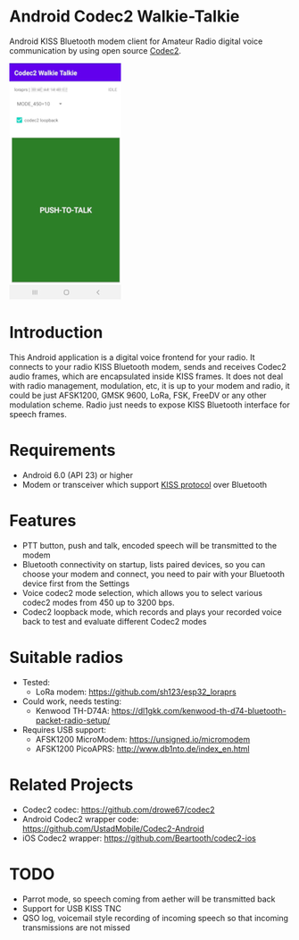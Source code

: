 # Android Codec2 Walkie-Talkie
Android KISS Bluetooth modem client for Amateur Radio digital voice communication by using open source [Codec2](https://github.com/drowe67/codec2).

![alt text](images/screenshot.png)

# Introduction
This Android application is a digital voice frontend for your radio. It connects to your radio KISS Bluetooth modem, sends and receives Codec2 audio frames, which are encapsulated inside KISS frames. It does not deal with radio management, modulation, etc, it is up to your modem and radio, it could be just AFSK1200, GMSK 9600, LoRa, FSK, FreeDV or any other modulation scheme. Radio just needs to expose KISS Bluetooth interface for speech frames.

# Requirements
- Android 6.0 (API 23) or higher
- Modem or transceiver which support [KISS protocol](https://en.wikipedia.org/wiki/KISS_(TNC)) over Bluetooth

# Features
- PTT button, push and talk, encoded speech will be transmitted to the modem
- Bluetooth connectivity on startup, lists paired devices, so you can choose your modem and connect, you need to pair with your Bluetooth device first from the Settings
- Voice codec2 mode selection, which allows you to select various codec2 modes from 450 up to 3200 bps.
- Codec2 loopback mode, which records and plays your recorded voice back to test and evaluate different Codec2 modes

# Suitable radios
- Tested:
  - LoRa modem: https://github.com/sh123/esp32_loraprs
- Could work, needs testing:
  - Kenwood TH-D74A: https://dl1gkk.com/kenwood-th-d74-bluetooth-packet-radio-setup/
- Requires USB support:
  - AFSK1200 MicroModem: https://unsigned.io/micromodem
  - AFSK1200 PicoAPRS: http://www.db1nto.de/index_en.html

# Related Projects
- Codec2 codec: https://github.com/drowe67/codec2
- Android Codec2 wrapper code: https://github.com/UstadMobile/Codec2-Android
- iOS Codec2 wrapper: https://github.com/Beartooth/codec2-ios

# TODO
- Parrot mode, so speech coming from aether will be transmitted back
- Support for USB KISS TNC 
- QSO log, voicemail style recording of incoming speech so that incoming transmissions are not missed
